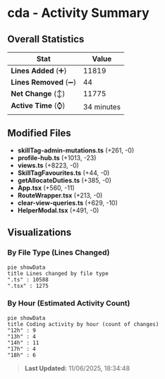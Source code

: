 # cda - Activity Summary 

## Overall Statistics

| Stat                   | Value                                                             |
| ---------------------- | ----------------------------------------------------------------- |
| **Lines Added** (➕)   | 11819                                          |
| **Lines Removed** (➖) | 44                                        |
| **Net Change** (↕)    | 11775                |
| **Active Time** (⌚)   | 34 minutes |


## Modified Files
- **skillTag-admin-mutations.ts** (+261, -0)
- **profile-hub.ts** (+1013, -23)
- **views.ts** (+8223, -0)
- **SkillTagFavourites.ts** (+44, -0)
- **getAllocateDuties.ts** (+385, -0)
- **App.tsx** (+560, -11)
- **RouteWrapper.tsx** (+213, -0)
- **clear-view-queries.ts** (+629, -10)
- **HelperModal.tsx** (+491, -0)

## Visualizations

### By File Type (Lines Changed)

```mermaid
pie showData
title Lines changed by file type
".ts" : 10588
".tsx" : 1275
```

### By Hour (Estimated Activity Count)

```mermaid
pie showData
title Coding activity by hour (count of changes)
"12h" : 9
"13h" : 4
"14h" : 11
"17h" : 4
"18h" : 6
```


> **Last Updated:** 11/06/2025, 18:34:48